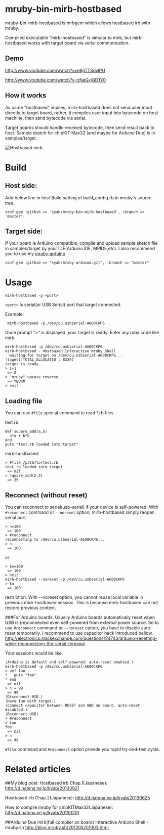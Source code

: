 # mruby-bin-mirb-hostbased
mruby-bin-mirb-hostbased is mrbgem which allows hostbased irb with mruby.

Compiled executable "mirb-hostbased" is simular to mirb, but mirb-hostbased
works with target board via serial communication.

## Demo
 http://www.youtube.com/watch?v=e8gTTSdxlPU

 http://www.youtube.com/watch?v=zNeGxjQD1Y0
 
## How it works
As name "hostbased" implies, mirb-hostbased does not send user input directly to
target board, rather, it compiles user input into bytecode on host machine, then send bytecode via serial.

Target boards should handle received bytecode, then send result back to host.
Sample sketch for chipKIT Max32 (and maybe for Arduino Due) is in samples/target.

![Hostbased mirb](https://cacoo.com/diagrams/EmmKpYRK6YEvRwcE-44F09.png)

# Build
## Host side:
Add below line in host Build setting of build_config.rb in mruby's source tree.

```
conf.gem :github => 'kyab/mruby-bin-mirb-hostbased', :branch => 'master'
```

## Target side:
If your board is Arduino compatible, compile and upload sample sketch file in samples/target by your IDE(Arduino IDE, MPIDE,etc).
I also recommend you to use my [mruby-arduino](https://github.com/kyab/mruby-arduino).

```
conf.gem :github => "kyab/mruby-arduino.git", :branch => "master"
```

# Usage
```
mirb-hostbased -p <port>
```
`<port>` is serial(or USB Serial) port that target connected.

Example:
```
 mirb-hostbased -p /dev/cu.usbserial-A600CKP6
```

Once prompt ">" is displayed, your target is ready. Enter any ruby code like mirb.
```
mirb-hostbased -p /dev/cu.usbserial-A600CKP6 
mirb-hostbased - Hostbased Interactive mruby Shell
  waiting for target on /dev/cu.usbserial-A600CKP6...
(taget):TOTAL_ALLOCATED : 83297
target is ready.
> 1+1
 => 2
> "mruby".upcase.reverse
 => YBURM
> exit
```

## Loading file
You can use ```#file``` special command to read *.rb files.

test.rb
```
def square_add(a,b)
  a*a + b*b
end
puts "test.rb loaded into target"
```

mirb-hostbased:
```
> #file /path/to/test.rb
test.rb loaded into target
 => nil
> square_add(2,3)
 => 25
```

## Reconnect (without reset)
You can reconnect to serial(usb-serial) if your device is self-powered. 
With ```#reconnect``` command or ```--noreset``` option, mirb-hostbased simply reopen serial port.

```
> n=100
 => 100 
> #reconnect
reconnecting to /dev/cu.usbserial-A600CKP6...
> n
 => 100
```

or 
```
> $n=100
 => 100 
> exit
mirb-hostbased --noreset -p /dev/cu.usbserial-A600CKP6
> $n
 => 100
```
restriction: With --noreset option, you cannot reuse local variable in previous mirb-hostbased session.
This is because mirb-hostbased can not restore previous context.

###For Arduino boards:
Usually Arduino boards automatically reset when USB is (re)connected even self-powered from external power source. So to use ```#reconnect``` command or ```--noreset``` option,
you have to disable auto-reset temporarily. 
I recommend to use capacitor hack introduced bellow.
http://electronics.stackexchange.com/questions/24743/arduino-resetting-while-reconnecting-the-serial-terminal.

Your sessions would be like.
```
(Arduino is default and self-powered: auto-reset enabled.)
mirb-hostbased -p /dev/cu.usbserial-A600CKP6
> def foo
*   puts "foo"
* end
 => nil
> n = 99
 => 99
(Disconnect USB.)
(Have fun with target.)
(Connect capacitor between RESET and GND on board. auto-reset disabled.)
(Reconnect USB)
> #reconnect
> foo
foo
 => nil
> n
 => 99
```

```#file``` command and ```#reconnect``` option provide you rapid try-and-test cycle.

# Related articles
##My blog post:
 Hostbased irb Chap.1(Japanese):
 http://d.hatena.ne.jp/kyab/20130621
 
 Hostbased irb Chap.2(Japanese):
 http://d.hatena.ne.jp/kyab/20130625

 How to compile mruby for chipKITMax32(Japanese):
 http://d.hatena.ne.jp/kyab/20130201

##Arduino Due mirb(full compiler on board)
 Interactive Arduino Shell - mruby.sh
 http://blog.mruby.sh/201305201003.html



